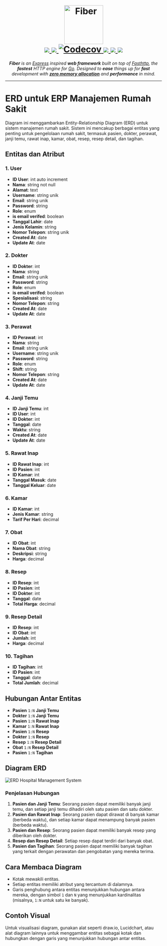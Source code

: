 <h1 align="center">
  <a href="https://gofiber.io">
    <picture>
      <source height="125" media="(prefers-color-scheme: dark)" srcset="https://raw.githubusercontent.com/gofiber/docs/master/static/img/logo-dark.svg">
      <img height="125" alt="Fiber" src="https://raw.githubusercontent.com/gofiber/docs/master/static/img/logo.svg">
    </picture>
  </a>
  <br>
  <a href="https://pkg.go.dev/github.com/gofiber/fiber/v3#pkg-overview">
    <img src="https://img.shields.io/badge/%F0%9F%93%9A%20godoc-pkg-00ACD7.svg?color=00ACD7&style=flat-square">
  </a>
  <a href="https://goreportcard.com/report/github.com/gofiber/fiber/v3">
    <img src="https://img.shields.io/badge/%F0%9F%93%9D%20goreport-A%2B-75C46B?style=flat-square">
  </a>
  <a href="https://codecov.io/gh/gofiber/fiber" >
   <img alt="Codecov" src="https://img.shields.io/codecov/c/github/gofiber/fiber?token=3Cr92CwaPQ&style=flat-square&logo=codecov&label=codecov">
 </a>
  <a href="https://github.com/gofiber/fiber/actions?query=workflow%3ATest">
    <img src="https://img.shields.io/github/actions/workflow/status/gofiber/fiber/test.yml?branch=master&label=%F0%9F%A7%AA%20tests&style=flat-square&color=75C46B">
  </a>
    <a href="https://docs.gofiber.io">
    <img src="https://img.shields.io/badge/%F0%9F%92%A1%20fiber-docs-00ACD7.svg?style=flat-square">
  </a>
  <a href="https://gofiber.io/discord">
    <img src="https://img.shields.io/discord/704680098577514527?style=flat-square&label=%F0%9F%92%AC%20discord&color=00ACD7">
  </a>
</h1>
<p align="center">
  <em><b>Fiber</b> is an <a href="https://github.com/expressjs/express">Express</a> inspired <b>web framework</b> built on top of <a href="https://github.com/valyala/fasthttp">Fasthttp</a>, the <b>fastest</b> HTTP engine for <a href="https://go.dev/doc/">Go</a>. Designed to <b>ease</b> things up for <b>fast</b> development with <a href="https://docs.gofiber.io/#zero-allocation"><b>zero memory allocation</b></a> and <b>performance</b> in mind.</em>
</p>

---

# ERD untuk ERP Manajemen Rumah Sakit

Diagram ini menggambarkan Entity-Relationship Diagram (ERD) untuk sistem manajemen rumah sakit. Sistem ini mencakup berbagai entitas yang penting untuk pengelolaan rumah sakit, termasuk pasien, dokter, perawat, janji temu, rawat inap, kamar, obat, resep, resep detail, dan tagihan.

## Entitas dan Atribut

### 1. User
- **ID User**: int auto increment
- **Nama**: string not null
- **Alamat**: text 
- **Username**: string unik
- **Email**: string unik
- **Password**: string
- **Role**: enum
- **is email verifed**: boolean
- **Tanggal Lahir**: date
- **Jenis Kelamin**: string
- **Nomor Telepon**: string unik
- **Created At**: date
- **Update At**: date

### 2. Dokter
- **ID Dokter**: int
- **Nama**: string
- **Email**: string unik
- **Password**: string
- **Role**: enum
- **is email verifed**: boolean
- **Spesialisasi**: string
- **Nomor Telepon**: string
- **Created At**: date
- **Update At**: date

### 3. Perawat
- **ID Perawat**: int
- **Nama**: string
- **Email**: string unik
- **Username**: string unik
- **Password**: string
- **Role**: enum
- **Shift**: string
- **Nomor Telepon**: string
- **Created At**: date
- **Update At**: date

### 4. Janji Temu
- **ID Janji Temu**: int
- **ID User**: int
- **ID Dokter**: int
- **Tanggal**: date
- **Waktu**: string
- **Created At**: date
- **Update At**: date

### 5. Rawat Inap
- **ID Rawat Inap**: int
- **ID Pasien**: int
- **ID Kamar**: int
- **Tanggal Masuk**: date
- **Tanggal Keluar**: date

### 6. Kamar
- **ID Kamar**: int
- **Jenis Kamar**: string
- **Tarif Per Hari**: decimal

### 7. Obat
- **ID Obat**: int
- **Nama Obat**: string
- **Deskripsi**: string
- **Harga**: decimal

### 8. Resep
- **ID Resep**: int
- **ID Pasien**: int
- **ID Dokter**: int
- **Tanggal**: date
- **Total Harga**: decimal

### 9. Resep Detail
- **ID Resep**: int
- **ID Obat**: int
- **Jumlah**: int
- **Harga**: decimal

### 10. Tagihan
- **ID Tagihan**: int
- **ID Pasien**: int
- **Tanggal**: date
- **Total Jumlah**: decimal

## Hubungan Antar Entitas

- **Pasien** `1:N` **Janji Temu**
- **Dokter** `1:N` **Janji Temu**
- **Pasien** `1:N` **Rawat Inap**
- **Kamar** `1:N` **Rawat Inap**
- **Pasien** `1:N` **Resep**
- **Dokter** `1:N` **Resep**
- **Resep** `1:N` **Resep Detail**
- **Obat** `1:N` **Resep Detail**
- **Pasien** `1:N` **Tagihan**

## Diagram ERD

![ERD Hospital Management System](ERD_Hospital_Management_System.png)

### Penjelasan Hubungan
1. **Pasien dan Janji Temu**: Seorang pasien dapat memiliki banyak janji temu, dan setiap janji temu dihadiri oleh satu pasien dan satu dokter.
2. **Pasien dan Rawat Inap**: Seorang pasien dapat dirawat di banyak kamar (berbeda waktu), dan setiap kamar dapat menampung banyak pasien (berbeda waktu).
3. **Pasien dan Resep**: Seorang pasien dapat memiliki banyak resep yang diberikan oleh dokter.
4. **Resep dan Resep Detail**: Setiap resep dapat terdiri dari banyak obat.
5. **Pasien dan Tagihan**: Seorang pasien dapat memiliki banyak tagihan yang terkait dengan perawatan dan pengobatan yang mereka terima.

## Cara Membaca Diagram

- Kotak mewakili entitas.
- Setiap entitas memiliki atribut yang tercantum di dalamnya.
- Garis penghubung antara entitas menunjukkan hubungan antara mereka, dengan simbol `1` dan `N` yang menunjukkan kardinalitas (misalnya, `1:N` untuk satu ke banyak).

## Contoh Visual

Untuk visualisasi diagram, gunakan alat seperti draw.io, Lucidchart, atau alat diagram lainnya untuk menggambar entitas sebagai kotak dan hubungkan dengan garis yang menunjukkan hubungan antar entitas.

